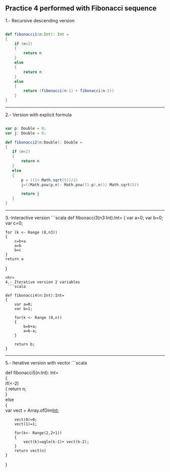 ## Practice 4 performed with Fibonacci sequence 

1.- Recursive descending version
```scala

def fibonacci1(n:Int): Int =   
{  
    if (n<2)  
    {
        return n  
    }
    else
    {
        return n  
    }
    else 
    {
        return (fibonacci(n-1) + fibonacci(n-2))  
    }
} 
```
<hr>

2.- Version with explicit formula
 ```scala
 
 var p: Double = 0;  
var j: Double = 0;  

def fibonacci2(n:Double): Double =  
{  
    if (n<2)  
    {
        return n  
    }  
    else   
    {  
        p = ((1+ Math.sqrt(5))/2)  
        j=((Math.pow(p,n)- Math.pow((1-p),n))/ Math.sqrt(5))  

        return j  
    }  
} 
 
 ```
<hr>
3.-Interactive version
 ```scala
def fibonacci3(n3:Int):Int=  
{  
    var a=0; 
    var b=0;  
    var c=0;  

    for (k <- Range (0,n3))  
    {  
        c=b+a  
        a=b  
        b=c  
    }  
    return a  
}  
```
<hr>
4.- Iterative version 2 variables
 ```scala

def fibonacci4(n:Int):Int=  
{  
    var a=0;  
    var b=1;  

    for(k <- Range (0,n))  
    {  
        b=b+a;  
        a=b-a;  
    }  

    return b;  
}  

```
<hr>
5.- Iterative version with vector
 ```scala

def fibonacci5(n:Int): Int=  
{  
    if(<-2)  
    {
        return n;  
    }  
    else  
    {  
        var vect = Array.ofDim[Int](n+1);  

        vect(0)=0;  
        vect(1)=1;  

        for(k<- Range(2,2+1))  
        { 
            vect(k)=aglo(k-1)+ vect(k-2);  
        }  
        return vect(n)  
    }  
}  
```
